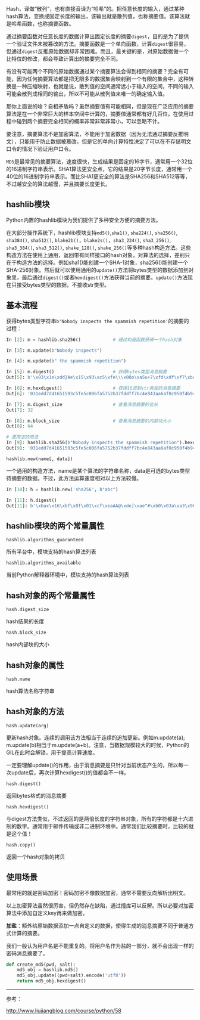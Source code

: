 Hash，译做“散列”，也有直接音译为“哈希”的。把任意长度的输入，通过某种hash算法，变换成固定长度的输出，该输出就是散列值，也称摘要值。该算法就是哈希函数，也称摘要函数。

通过摘要函数对任意长度的数据计算出固定长度的摘要`digest`，目的是为了提供一个验证文件未被篡改的方法。摘要函数是一个单向函数，计算`digest`很容易，但通过`digest`反推原始数据却非常困难。而且，最关键的是，对原始数据做一个比特位的修改，都会导致计算出的摘要完全不同。

有没有可能两个不同的原始数据通过某个摘要算法会得到相同的摘要？完全有可能，因为任何摘要算法都是把无限多的数据集合映射到一个有限的集合中，这种转换是一种压缩映射，也就是说，散列值的空间通常远小于输入的空间，不同的输入可能会散列成相同的输出，所以不可能从散列值来唯一的确定输入值。

那你上面说的啥？自相矛盾吗？虽然摘要值有可能相同，但是现在广泛应用的摘要算法是在一个非常巨大的样本空间中计算的，摘要值通常都有好几百位，在使用过程中碰到两个摘要完全相同的概率非常非常非常小，可以忽略不计。

要注意，摘要算法不是加密算法，不能用于加密数据（因为无法通过摘要反推明文），只能用于防止数据被篡改，但是它的单向计算特性决定了可以在不存储明文口令的情况下验证用户口令。

`MD5`是最常见的摘要算法，速度很快，生成结果是固定的16字节，通常用一个32位的16进制字符串表示。SHA1算法更安全点，它的结果是20字节长度，通常用一个40位的16进制字符串表示。而比SHA1更安全的算法是SHA256和SHA512等等，不过越安全的算法越慢，并且摘要长度更长。

## hashlib模块

Python内置的hashlib模块为我们提供了多种安全方便的摘要方法。

在大部分操作系统下，hashlib模块支持`md5()`,`sha1()`, `sha224()`, `sha256()`, `sha384()`, `sha512()`, `blake2b()`，`blake2s()`，`sha3_224()`, `sha3_256()`, `sha3_384()`, `sha3_512()`, `shake_128()`, `shake_256()`等多种hash构造方法。这些构造方法在使用上通用，返回带有同样接口的hash对象，对算法的选择，差别只在于构造方法的选择。例如sha1()能创建一个SHA-1对象，sha256()能创建一个SHA-256对象。然后就可以使用通用的`update()`方法将bytes类型的数据添加到对象里，最后通过`digest()`或者`hexdigest()`方法获得当前的摘要。`update()`方法现在只接受bytes类型的数据，不接收str类型。

## 基本流程

获得bytes类型字符串`b'Nobody inspects the spammish repetition'`的摘要的过程：

```python
In [2]: m = hashlib.sha256()			# 通过构造函数获得一个hash对象

In [3]: m.update(b"Nobody inspects")

In [4]: m.update(b" the spammish repetition")

In [5]: m.digest()						# 获得bytes类型消息摘要
Out[5]: b'\x03\x1e\xdd}Ae\x15\x93\xc5\xfe\\\x00o\xa5u+7\xfd\xdf\xf7\xbcN\x84:\xa6\xaf\x0c\x95\x0fK\x94\x06'

In [6]: m.hexdigest()					# 获得16进制str类型的消息摘要
Out[6]: '031edd7d41651593c5fe5c006fa5752b37fddff7bc4e843aa6af0c950f4b9406'

In [7]: m.digest_size					# 查看消息摘要的位长
Out[7]: 32

In [8]: m.block_size					# 查看消息摘要的内部块大小
Out[8]: 64

# 更简洁的用法
In [9]: hashlib.sha256(b"Nobody inspects the spammish repetition").hexdigest()
Out[9]: '031edd7d41651593c5fe5c006fa5752b37fddff7bc4e843aa6af0c950f4b9406'
```

`hashlib.new(name[, data])`

一个通用的构造方法，name是某个算法的字符串名称，data是可选的bytes类型待摘要的数据。不过，此方法运算速度相对以上方法较慢。

```python
In [10]: h = hashlib.new('sha256', b"abc")

In [11]: h.digest()
Out[11]: b'\xbax\x16\xbf\x8f\x01\xcf\xeaAA@\xde]\xae"#\xb0\x03a\xa3\x96\x17z\x9c\xb4\x10\xffa\xf2\x00\x15\xad'
```

## hashlib模块的两个常量属性

`hashlib.algorithms_guaranteed`

所有平台中，模块支持的hash算法列表

`hashlib.algorithms_available`

当前Python解释器环境中，模块支持的hash算法列表

## hash对象的两个常量属性

`hash.digest_size`

hash结果的长度

`hash.block_size`

hash内部块的大小

## hash对象的属性

`hash.name`

hash算法名称字符串

## hash对象的方法

`hash.update(arg)`

更新hash对象。连续的调用该方法相当于连续的追加更新。例如m.update(a); m.update(b)相当于m.update(a+b)。注意，当数据规模较大的时候，Python的GIL在此时会解锁，用于提高计算速度。

一定要理解update()的作用，由于消息摘要是只针对当前状态产生的，所以每一次update后，再次计算hexdigest()的值都会不一样。

`hash.digest()`

返回bytes格式的消息摘要

`hash.hexdigest()`

与digest方法类似，不过返回的是两倍长度的字符串对象，所有的字符都是十六进制的数字。通常用于邮件传输或非二进制环境中。通常我们比较摘要时，比较的就是这个值！

`hash.copy()`

返回一个hash对象的拷贝

## 使用场景

最常用的就是密码加密！密码加密不像数据加密，通常不需要反向解析出明文。

以上加密算法虽然很厉害，但仍然存在缺陷，通过撞库可以反解。所以必要对加密算法中添加自定义key再来做加密。

**加盐**：额外给原始数据添加一点自定义的数据，使得生成的消息摘要不同于普通方式计算的摘要。

我们一般认为用户名是不能重复的。将用户名作为盐的一部分，就不会出现一样的密码消息摘要了。

```python
def create_md5(pwd, salt):
    md5_obj = hashlib.md5()
    md5_obj.update((pwd+salt).encode('utf8'))
    return md5_obj.hexdigest()
```

***

参考：

http://www.liujiangblog.com/course/python/58
